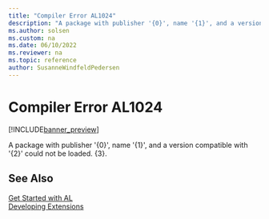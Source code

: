 ```yaml
---
title: "Compiler Error AL1024"
description: "A package with publisher '{0}', name '{1}', and a version compatible with '{2}' could not be loaded."
ms.author: solsen
ms.custom: na
ms.date: 06/10/2022
ms.reviewer: na
ms.topic: reference
author: SusanneWindfeldPedersen
---
```

[//]: # (START>DO_NOT_EDIT)
[//]: # (IMPORTANT:Do not edit any of the content between here and the END>DO_NOT_EDIT.)
[//]: # (Any modifications should be made in the .xml files in the ModernDev repo.)
# Compiler Error AL1024

[!INCLUDE[banner_preview](../includes/banner_preview.md)]

A package with publisher '{0}', name '{1}', and a version compatible with '{2}' could not be loaded. {3}.

[//]: # (IMPORTANT: END>DO_NOT_EDIT)
## See Also  
[Get Started with AL](../devenv-get-started.md)  
[Developing Extensions](../devenv-dev-overview.md)  